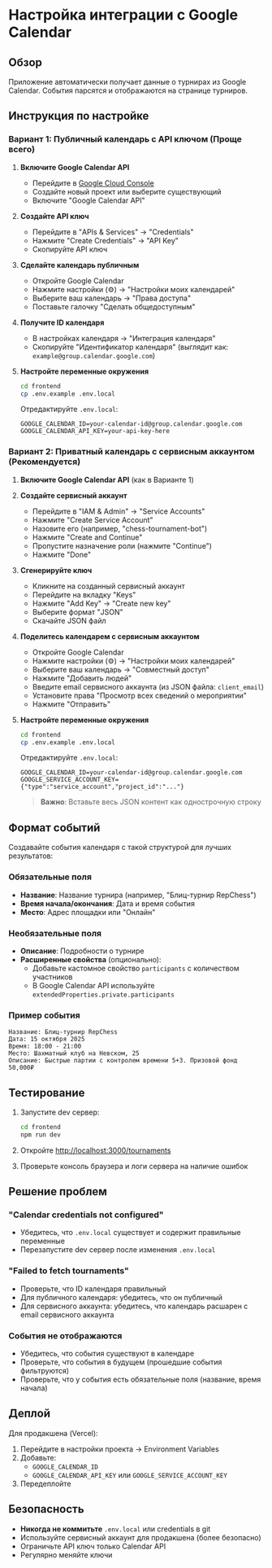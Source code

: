 # Настройка интеграции с Google Calendar

## Обзор

Приложение автоматически получает данные о турнирах из Google Calendar. События парсятся и отображаются на странице турниров.

## Инструкция по настройке

### Вариант 1: Публичный календарь с API ключом (Проще всего)

1. **Включите Google Calendar API**
   - Перейдите в [Google Cloud Console](https://console.cloud.google.com/)
   - Создайте новый проект или выберите существующий
   - Включите "Google Calendar API"

2. **Создайте API ключ**
   - Перейдите в "APIs & Services" → "Credentials"
   - Нажмите "Create Credentials" → "API Key"
   - Скопируйте API ключ

3. **Сделайте календарь публичным**
   - Откройте Google Calendar
   - Нажмите настройки (⚙️) → "Настройки моих календарей"
   - Выберите ваш календарь → "Права доступа"
   - Поставьте галочку "Сделать общедоступным"

4. **Получите ID календаря**
   - В настройках календаря → "Интеграция календаря"
   - Скопируйте "Идентификатор календаря" (выглядит как: `example@group.calendar.google.com`)

5. **Настройте переменные окружения**
   ```bash
   cd frontend
   cp .env.example .env.local
   ```
   Отредактируйте `.env.local`:
   ```
   GOOGLE_CALENDAR_ID=your-calendar-id@group.calendar.google.com
   GOOGLE_CALENDAR_API_KEY=your-api-key-here
   ```

### Вариант 2: Приватный календарь с сервисным аккаунтом (Рекомендуется)

1. **Включите Google Calendar API** (как в Варианте 1)

2. **Создайте сервисный аккаунт**
   - Перейдите в "IAM & Admin" → "Service Accounts"
   - Нажмите "Create Service Account"
   - Назовите его (например, "chess-tournament-bot")
   - Нажмите "Create and Continue"
   - Пропустите назначение роли (нажмите "Continue")
   - Нажмите "Done"

3. **Сгенерируйте ключ**
   - Кликните на созданный сервисный аккаунт
   - Перейдите на вкладку "Keys"
   - Нажмите "Add Key" → "Create new key"
   - Выберите формат "JSON"
   - Скачайте JSON файл

4. **Поделитесь календарем с сервисным аккаунтом**
   - Откройте Google Calendar
   - Нажмите настройки (⚙️) → "Настройки моих календарей"
   - Выберите ваш календарь → "Совместный доступ"
   - Нажмите "Добавить людей"
   - Введите email сервисного аккаунта (из JSON файла: `client_email`)
   - Установите права "Просмотр всех сведений о мероприятии"
   - Нажмите "Отправить"

5. **Настройте переменные окружения**
   ```bash
   cd frontend
   cp .env.example .env.local
   ```
   Отредактируйте `.env.local`:
   ```
   GOOGLE_CALENDAR_ID=your-calendar-id@group.calendar.google.com
   GOOGLE_SERVICE_ACCOUNT_KEY={"type":"service_account","project_id":"..."}
   ```
   > **Важно**: Вставьте весь JSON контент как однострочную строку

## Формат событий

Создавайте события календаря с такой структурой для лучших результатов:

### Обязательные поля
- **Название**: Название турнира (например, "Блиц-турнир RepChess")
- **Время начала/окончания**: Дата и время события
- **Место**: Адрес площадки или "Онлайн"

### Необязательные поля
- **Описание**: Подробности о турнире
- **Расширенные свойства** (опционально):
  - Добавьте кастомное свойство `participants` с количеством участников
  - В Google Calendar API используйте `extendedProperties.private.participants`

### Пример события
```
Название: Блиц-турнир RepChess
Дата: 15 октября 2025
Время: 18:00 - 21:00
Место: Шахматный клуб на Невском, 25
Описание: Быстрые партии с контролем времени 5+3. Призовой фонд 50,000₽
```

## Тестирование

1. Запустите dev сервер:
   ```bash
   cd frontend
   npm run dev
   ```

2. Откройте [http://localhost:3000/tournaments](http://localhost:3000/tournaments)

3. Проверьте консоль браузера и логи сервера на наличие ошибок

## Решение проблем

### "Calendar credentials not configured"
- Убедитесь, что `.env.local` существует и содержит правильные переменные
- Перезапустите dev сервер после изменения `.env.local`

### "Failed to fetch tournaments"
- Проверьте, что ID календаря правильный
- Для публичного календаря: убедитесь, что он публичный
- Для сервисного аккаунта: убедитесь, что календарь расшарен с email сервисного аккаунта

### События не отображаются
- Убедитесь, что события существуют в календаре
- Проверьте, что события в будущем (прошедшие события фильтруются)
- Проверьте, что у события есть обязательные поля (название, время начала)

## Деплой

Для продакшена (Vercel):

1. Перейдите в настройки проекта → Environment Variables
2. Добавьте:
   - `GOOGLE_CALENDAR_ID`
   - `GOOGLE_CALENDAR_API_KEY` или `GOOGLE_SERVICE_ACCOUNT_KEY`
3. Передеплойте

## Безопасность

- **Никогда не коммитьте** `.env.local` или credentials в git
- Используйте сервисный аккаунт для продакшена (более безопасно)
- Ограничьте API ключ только Calendar API
- Регулярно меняйте ключи
